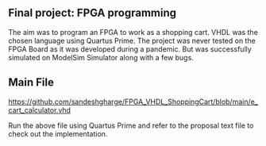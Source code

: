 
## Final project: FPGA programming

The aim was to program an FPGA to work as a shopping cart.
VHDL was the chosen language using Quartus Prime.
The project was never tested on the FPGA Board as it was developed during a pandemic.
But was successfully simulated on ModelSim Simulator along with a few bugs.

## Main File
https://github.com/sandeshgharge/FPGA_VHDL_ShoppingCart/blob/main/e_cart_calculator.vhd

Run the above file using Quartus Prime and refer to the proposal text file to check out the implementation.
